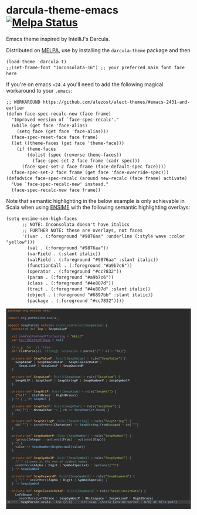 darcula-theme-emacs [![Melpa Status](http://melpa.milkbox.net/packages/darcula-theme-badge.svg)](http://melpa.milkbox.net/#/darcula-theme)
===================

Emacs theme inspired by IntelliJ's Darcula.

Distributed on [MELPA](http://melpa.milkbox.net/), use by installing the `darcula-theme` package and then

```elisp
(load-theme 'darcula t)
;;(set-frame-font "Inconsolata-16") ;; your preferred main font face here
```

If you're on emacs `<24.4` you'll need to add the following magical workaround to your `.emacs`:

```elisp
;; WORKAROUND https://github.com/alezost/alect-themes/#emacs-2431-and-earlier
(defun face-spec-recalc-new (face frame)
  "Improved version of `face-spec-recalc'."
  (while (get face 'face-alias)
    (setq face (get face 'face-alias)))
  (face-spec-reset-face face frame)
  (let ((theme-faces (get face 'theme-face)))
    (if theme-faces
        (dolist (spec (reverse theme-faces))
          (face-spec-set-2 face frame (cadr spec)))
      (face-spec-set-2 face frame (face-default-spec face))))
  (face-spec-set-2 face frame (get face 'face-override-spec)))
(defadvice face-spec-recalc (around new-recalc (face frame) activate)
  "Use `face-spec-recalc-new' instead."
  (face-spec-recalc-new face frame))
```

Note that semantic highlighting in the below example is only achievable in Scala when using [ENSIME](https://github.com/ensime/ensime-server) with the following semantic highlighting overlays:

```elisp
(setq ensime-sem-high-faces
      ;; NOTE: Inconsolata doesn't have italics
      ;; FURTHER NOTE: these are overlays, not faces
      '((var . (:foreground "#9876aa" :underline (:style wave :color "yellow")))
        (val . (:foreground "#9876aa"))
        (varField . (:slant italic))
        (valField . (:foreground "#9876aa" :slant italic))
        (functionCall . (:foreground "#a9b7c6"))
        (operator . (:foreground "#cc7832"))
        (param . (:foreground "#a9b7c6"))
        (class . (:foreground "#4e807d"))
        (trait . (:foreground "#4e807d" :slant italic))
        (object . (:foreground "#6897bb" :slant italic))
        (package . (:foreground "#cc7832"))))
```

![example](darcula-example.jpg)

